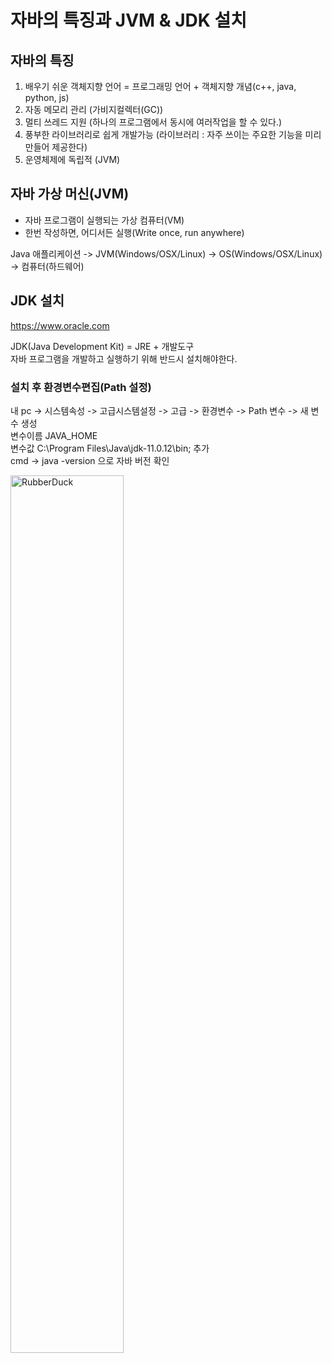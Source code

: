 자바의 특징과 JVM & JDK 설치
=========================

자바의 특징
---------
1. 배우기 쉬운 객체지향 언어
= 프로그래밍 언어 + 객체지향 개념(c++, java, python, js)
2. 자동 메모리 관리 (가비지컬렉터(GC))
3. 멀티 쓰레드 지원 (하나의 프로그램에서 동시에 여러작업을 할 수 있다.)
4. 풍부한 라이브러리로 쉽게 개발가능 (라이브러리 : 자주 쓰이는 주요한 기능을 미리 만들어 제공한다)
5. 운영체제에 독립적 (JVM)

자바 가상 머신(JVM)
----------------
- 자바 프로그램이 실행되는 가상 컴퓨터(VM)    
- 한번 작성하면, 어디서든 실행(Write once, run anywhere)

Java 애플리케이션 -> JVM(Windows/OSX/Linux) -> OS(Windows/OSX/Linux) -> 컴퓨터(하드웨어)


JDK 설치
-------
https://www.oracle.com

JDK(Java Development Kit) = JRE + 개발도구  
자바 프로그램을 개발하고 실행하기 위해 반드시 설치해야한다.

### 설치 후 환경변수편집(Path 설정)

내 pc -> 시스템속성 -> 고급시스템설정 -> 고급 -> 환경변수 -> Path 변수 -> 새 변수 생성    
변수이름 JAVA_HOME  
변수값 C:\Program Files\Java\jdk-11.0.12\bin; 추가   
cmd -> java -version 으로 자바 버전 확인
    

<img src="https://github.com/shinebb/standard_of_java/assets/94883716/589df907-11fd-4a7d-ae08-881245505dd6" width="60%" title="px(픽셀) 크기 설정" alt="RubberDuck"></img>



